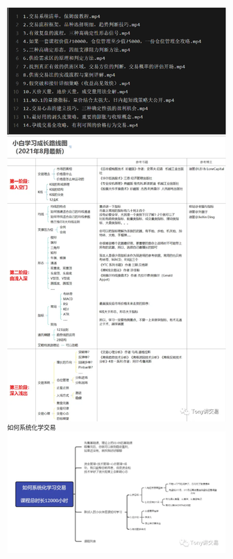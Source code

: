 ![](media/Pasted%20image%2020240716180344.png)  
![](media/640.webp)  
如何系统化学交易
![](media/640%201.webp)  
